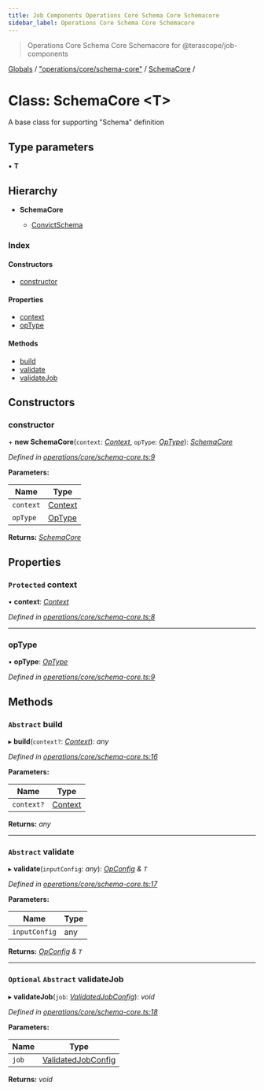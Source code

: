 ```yaml
---
title: Job Components Operations Core Schema Core Schemacore
sidebar_label: Operations Core Schema Core Schemacore
---
```


> Operations Core Schema Core Schemacore for @terascope/job-components

[Globals](../overview.md) / ["operations/core/schema-core"](../modules/_operations_core_schema_core_.md) / [SchemaCore](_operations_core_schema_core_.schemacore.md) /

# Class: SchemaCore <**T**>

A base class for supporting "Schema" definition

## Type parameters

▪ **T**

## Hierarchy

* **SchemaCore**

  * [ConvictSchema](_operations_convict_schema_.convictschema.md)

### Index

#### Constructors

* [constructor](_operations_core_schema_core_.schemacore.md#constructor)

#### Properties

* [context](_operations_core_schema_core_.schemacore.md#protected-context)
* [opType](_operations_core_schema_core_.schemacore.md#optype)

#### Methods

* [build](_operations_core_schema_core_.schemacore.md#abstract-build)
* [validate](_operations_core_schema_core_.schemacore.md#abstract-validate)
* [validateJob](_operations_core_schema_core_.schemacore.md#optional-abstract-validatejob)

## Constructors

###  constructor

\+ **new SchemaCore**(`context`: *[Context](../interfaces/_interfaces_context_.context.md)*, `opType`: *[OpType](../modules/_operations_core_schema_core_.md#optype)*): *[SchemaCore](_operations_core_schema_core_.schemacore.md)*

*Defined in [operations/core/schema-core.ts:9](https://github.com/terascope/teraslice/tree/0c8b1cfadd6cd255811e506264906c5373f2ebea/packages/job-components/operations/core/schema-core.ts#L9)*

**Parameters:**

Name | Type |
------ | ------ |
`context` | [Context](../interfaces/_interfaces_context_.context.md) |
`opType` | [OpType](../modules/_operations_core_schema_core_.md#optype) |

**Returns:** *[SchemaCore](_operations_core_schema_core_.schemacore.md)*

## Properties

### `Protected` context

• **context**: *[Context](../interfaces/_interfaces_context_.context.md)*

*Defined in [operations/core/schema-core.ts:8](https://github.com/terascope/teraslice/tree/0c8b1cfadd6cd255811e506264906c5373f2ebea/packages/job-components/operations/core/schema-core.ts#L8)*

___

###  opType

• **opType**: *[OpType](../modules/_operations_core_schema_core_.md#optype)*

*Defined in [operations/core/schema-core.ts:9](https://github.com/terascope/teraslice/tree/0c8b1cfadd6cd255811e506264906c5373f2ebea/packages/job-components/operations/core/schema-core.ts#L9)*

## Methods

### `Abstract` build

▸ **build**(`context?`: *[Context](../interfaces/_interfaces_context_.context.md)*): *any*

*Defined in [operations/core/schema-core.ts:16](https://github.com/terascope/teraslice/tree/0c8b1cfadd6cd255811e506264906c5373f2ebea/packages/job-components/operations/core/schema-core.ts#L16)*

**Parameters:**

Name | Type |
------ | ------ |
`context?` | [Context](../interfaces/_interfaces_context_.context.md) |

**Returns:** *any*

___

### `Abstract` validate

▸ **validate**(`inputConfig`: *any*): *[OpConfig](../interfaces/_interfaces_jobs_.opconfig.md) & `T`*

*Defined in [operations/core/schema-core.ts:17](https://github.com/terascope/teraslice/tree/0c8b1cfadd6cd255811e506264906c5373f2ebea/packages/job-components/operations/core/schema-core.ts#L17)*

**Parameters:**

Name | Type |
------ | ------ |
`inputConfig` | any |

**Returns:** *[OpConfig](../interfaces/_interfaces_jobs_.opconfig.md) & `T`*

___

### `Optional` `Abstract` validateJob

▸ **validateJob**(`job`: *[ValidatedJobConfig](../interfaces/_interfaces_jobs_.validatedjobconfig.md)*): *void*

*Defined in [operations/core/schema-core.ts:18](https://github.com/terascope/teraslice/tree/0c8b1cfadd6cd255811e506264906c5373f2ebea/packages/job-components/operations/core/schema-core.ts#L18)*

**Parameters:**

Name | Type |
------ | ------ |
`job` | [ValidatedJobConfig](../interfaces/_interfaces_jobs_.validatedjobconfig.md) |

**Returns:** *void*
